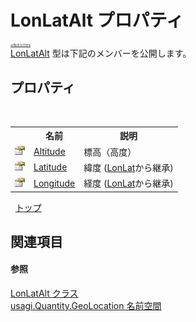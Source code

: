 # LonLatAlt プロパティ

<div style="font-size:30%"><a href="https://github.com/usagi/usagi.cs/blob/master/docs/Home.md">≪Back to Home</a></div><a href="T_usagi_Quantity_GeoLocation_LonLatAlt.md">LonLatAlt</a> 型は下記のメンバーを公開します。


## プロパティ
&nbsp;<table><tr><th></th><th>名前</th><th>説明</th></tr><tr><td>![Public プロパティ](media/pubproperty.gif "Public プロパティ")</td><td><a href="P_usagi_Quantity_GeoLocation_LonLatAlt_Altitude.md">Altitude</a></td><td>
標高（高度）</td></tr><tr><td>![Public プロパティ](media/pubproperty.gif "Public プロパティ")</td><td><a href="P_usagi_Quantity_GeoLocation_LonLat_Latitude.md">Latitude</a></td><td>
緯度
 (<a href="T_usagi_Quantity_GeoLocation_LonLat.md">LonLat</a>から継承)</td></tr><tr><td>![Public プロパティ](media/pubproperty.gif "Public プロパティ")</td><td><a href="P_usagi_Quantity_GeoLocation_LonLat_Longitude.md">Longitude</a></td><td>
経度
 (<a href="T_usagi_Quantity_GeoLocation_LonLat.md">LonLat</a>から継承)</td></tr></table>&nbsp;
<a href="#lonlatalt-プロパティ">トップ</a>

## 関連項目


#### 参照
<a href="T_usagi_Quantity_GeoLocation_LonLatAlt.md">LonLatAlt クラス</a><br /><a href="N_usagi_Quantity_GeoLocation.md">usagi.Quantity.GeoLocation 名前空間</a><br />